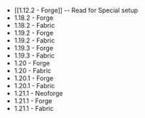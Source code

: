 - [[1.12.2 - Forge]] -- Read for Special setup
- 1.18.2 - Forge
- 1.18.2 - Fabric
- 1.19.2 - Forge
- 1.19.2 - Fabric
- 1.19.3 - Forge
- 1.19.3 - Fabric
- 1.20 - Forge
- 1.20 - Fabric
- 1.20.1 - Forge
- 1.20.1 - Fabric
- 1.21.1 - Neoforge
- 1.21.1 - Forge
- 1.21.1 - Fabric